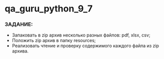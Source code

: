 # qa_guru_python_9_7
### ЗАДАНИЕ:
+ Запаковать в zip архив несколько разных файлов: pdf, xlsx, csv;
+ Положить zip архив в папку resources;
+ Реализовать чтение и проверку содержимого каждого файла из zip архива.

